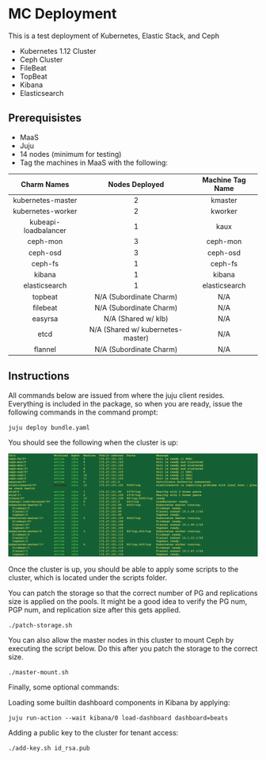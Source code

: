 # MC Deployment

This is a test deployment of Kubernetes, Elastic Stack, and Ceph
* Kubernetes 1.12 Cluster
* Ceph Cluster
* FileBeat
* TopBeat
* Kibana
* Elasticsearch

## Prerequisistes
* MaaS
* Juju
* 14 nodes (minimum for testing)
* Tag the machines in MaaS with the following:

| Charm Names | Nodes Deployed | Machine Tag Name |
|:-----------:|:--------------:|:------------:|
| kubernetes-master | 2 | kmaster |
| kubernetes-worker | 2 | kworker | 
| kubeapi-loadbalancer | 1 | kaux |
| ceph-mon | 3 | ceph-mon |
| ceph-osd | 3 | ceph-osd |
| ceph-fs | 1 | ceph-fs |
| kibana | 1 | kibana |
| elasticsearch | 1 | elasticsearch |
| topbeat | N/A (Subordinate Charm) | N/A |
| filebeat | N/A (Subordinate Charm) | N/A |
| easyrsa | N/A (Shared w/ klb) | N/A |
| etcd | N/A (Shared w/ kubernetes-master) | N/A |
| flannel | N/A (Subordinate Charm) | N/A |

## Instructions
All commands below are issued from where the juju client resides. Everything is included in the package, so when you are ready, issue the following commands in the command prompt:
```
juju deploy bundle.yaml
```
You should see the following when the cluster is up:

![alt text](https://github.com/yh742/mc_deployment/blob/master/success.png)

Once the cluster is up, you should be able to apply some scripts to the cluster, which is located under the scripts folder. 

You can patch the storage so that the correct number of PG and replications size is applied on the pools. It might be a good idea to verify the PG num, PGP num, and replication size after this gets applied.
```
./patch-storage.sh
```
You can also allow the master nodes in this cluster to mount Ceph by executing the script below. Do this after you patch the storage to the correct size.
```
./master-mount.sh
```
Finally, some optional commands: 

Loading some builtin dashboard components in Kibana by applying:
```
juju run-action --wait kibana/0 load-dashboard dashboard=beats
```
Adding a public key to the cluster for tenant access:
```
./add-key.sh id_rsa.pub
```

